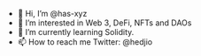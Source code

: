 - 👋 Hi, I’m @has-xyz
- 👀 I’m interested in Web 3, DeFi, NFTs and DAOs
- 🌱 I’m currently learning Solidity.
- 📫 How to reach me Twitter: @hedjio


